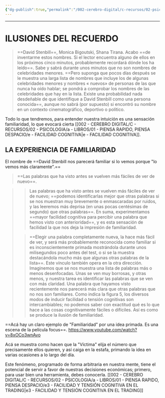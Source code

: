```yaml
---
{"dg-publish":true,"permalink":"/002-cerebro-digital/c-recursos/02-psicologia/a-libros/01-piensa-rapido-piensa-despacio/e2a-ilusiones-del-recuerdo/"}
---
```



---

# ILUSIONES DEL RECUERDO

> ==David Stenbill==, Monica Bigoutski, Shana Tirana. Acabo ==de inventarme estos nombres. Si el lector encuentra alguno de ellos en los próximos cinco minutos, probablemente recordará dónde los ha leído==. Sabe y sabrá durante unos minutos que no son nombres de celebridades menores. ==Pero suponga que pocos días después se le muestra una larga lista de nombres que incluye los de algunas celebridades menores y nombres « nuevos» de personas de las que nunca ha oído hablar; se pondrá a comprobar los nombres de las celebridades que hay en la lista. Existe una probabilidad nada desdeñable de que identifique a David Stenbill como una persona conocida==, aunque no sabrá (por supuesto) si encontró su nombre en un contexto cinematográfico, deportivo o político.

Todo lo que tendremos, para entender nuestra intuición es una sensación familiaridad, lo que evocará cierta [[002 - CEREBRO DIGITAL/C - RECURSOS/02 - PSICOLOGIA/a - LIBROS/01 - PIENSA RAPIDO, PIENSA DESPACIO/e - FACILIDAD COGNITIVA\|e - FACILIDAD COGNITIVA]].

## LA EXPERIENCIA DE FAMILIARIDAD
El nombre de ==David Stenbill nos parecerá familiar si lo vemos porque "lo vemos más claramente".==
> ==Las palabras que ha visto antes se vuelven más fáciles de ver de nuevo==.

>> Las palabras que ha visto antes se vuelven más fáciles de ver de nuevo; ==podemos identificarlas mejor que otras palabras si se nos muestran muy brevemente o enmascaradas por ruidos, y las leeremos más deprisa (en unas pocas centésimas de segundo) que otras palabras==. En suma, experimentamos ==mayor facilidad cognitiva para percibir una palabra que hemos visto con anterioridad==, y es esta sensación de facilidad la que nos deja la impresión de familiaridad.
>
>> ==Elegir una palabra completamente nueva, la hace más fácil de ver, y será más probablemente reconocida como familiar si es inconscientemente primada mostrándola durante unos milisegundos poco antes del test, o si se la muestra destacándola mucho más que algunas otras palabras de la lista==. Este vínculo también opera en la otra dirección. Imaginemos que se nos muestra una lista de palabras más o menos desenfocadas. Unas se ven muy borrosas, y otras menos, y nuestra tarea es identificar las palabras que se ven con más claridad. Una palabra que hayamos visto recientemente nos parecerá más clara que otras palabras que no nos son familiares. Como indica la figura 5, los diversos modos de inducir facilidad o tensión cognitivas son intercambiables; no podemos saber con exactitud qué es lo que hace a las cosas cognitivamente fáciles o difíciles. Así es como se produce la ilusión de familiaridad.

==Acá hay un claro ejemplo de "Familiaridad" por una idea primada. Es una escena de la película focus==.
https://www.youtube.com/watch?v=8xOCo3wnAvo

Acá se muestra como hacen que la "Víctima" elija el número que precisamente ellos quieren, y así caiga en la estafa, primando la idea en varias ocasiones a lo largo del día.

Este fenómeno, programado de forma arbitraria en nuestra mente, tiene el potencial de servir a favor de nuestras decisiones económicas; primero, para usar bien una herramienta, debes conocerla. [[002 - CEREBRO DIGITAL/C - RECURSOS/02 - PSICOLOGIA/a - LIBROS/01 - PIENSA RAPIDO, PIENSA DESPACIO/e3 - FACILIDAD Y TENSIÓN COGNITIVA EN EL TRADING\|e3 - FACILIDAD Y TENSIÓN COGNITIVA EN EL TRADING]]
